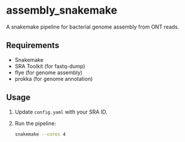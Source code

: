 # assembly_snakemake
A snakemake pipeline for bacterial genome assembly from ONT reads.

## Requirements

- Snakemake
- SRA Toolkit (for fastq-dump)
- flye (for genome assembly)
- prokka (for genome annotation)

## Usage

1. Update `config.yaml` with your SRA ID.
2. Run the pipeline:

   ```bash
   snakemake --cores 4



